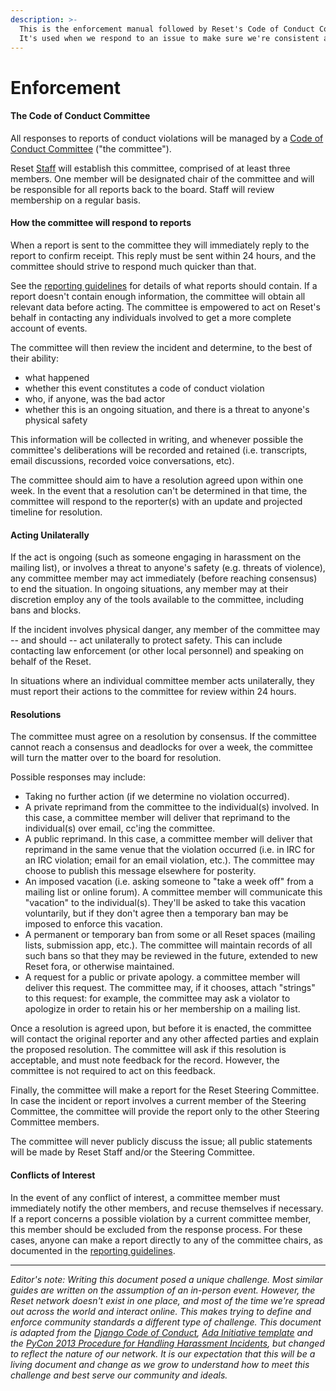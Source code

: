 ```yaml
---
description: >-
  This is the enforcement manual followed by Reset's Code of Conduct Committee.
  It's used when we respond to an issue to make sure we're consistent and fair.
---
```


# Enforcement

#### The Code of Conduct Committee

All responses to reports of conduct violations will be managed by a [Code of Conduct Committee](committee.md) \("the committee"\).

Reset [Staff](https://www.reset.tech/people/#staff) will establish this committee, comprised of at least three members. One member will be designated chair of the committee and will be responsible for all reports back to the board. Staff will review membership on a regular basis.

#### How the committee will respond to reports

When a report is sent to the committee they will immediately reply to the report to confirm receipt. This reply must be sent within 24 hours, and the committee should strive to respond much quicker than that.

See the [reporting guidelines](reporting.md) for details of what reports should contain. If a report doesn't contain enough information, the committee will obtain all relevant data before acting. The committee is empowered to act on Reset's behalf in contacting any individuals involved to get a more complete account of events.

The committee will then review the incident and determine, to the best of their ability:

* what happened
* whether this event constitutes a code of conduct violation
* who, if anyone, was the bad actor
* whether this is an ongoing situation, and there is a threat to anyone's physical safety

This information will be collected in writing, and whenever possible the committee's deliberations will be recorded and retained \(i.e. transcripts, email discussions, recorded voice conversations, etc\).

The committee should aim to have a resolution agreed upon within one week. In the event that a resolution can't be determined in that time, the committee will respond to the reporter\(s\) with an update and projected timeline for resolution.

#### Acting Unilaterally

If the act is ongoing \(such as someone engaging in harassment on the mailing list\), or involves a threat to anyone's safety \(e.g. threats of violence\), any committee member may act immediately \(before reaching consensus\) to end the situation. In ongoing situations, any member may at their discretion employ any of the tools available to the committee, including bans and blocks.

If the incident involves physical danger, any member of the committee may -- and should -- act unilaterally to protect safety. This can include contacting law enforcement \(or other local personnel\) and speaking on behalf of the Reset.

In situations where an individual committee member acts unilaterally, they must report their actions to the committee for review within 24 hours.

#### Resolutions

The committee must agree on a resolution by consensus. If the committee cannot reach a consensus and deadlocks for over a week, the committee will turn the matter over to the board for resolution.

Possible responses may include:

* Taking no further action \(if we determine no violation occurred\).
* A private reprimand from the committee to the individual\(s\) involved. In this case, a committee member will deliver that reprimand to the individual\(s\) over email, cc'ing the committee.
* A public reprimand. In this case, a committee member will deliver that reprimand in the same venue that the violation occurred \(i.e. in IRC for an IRC violation; email for an email violation, etc.\). The committee may choose to publish this message elsewhere for posterity.
* An imposed vacation \(i.e. asking someone to "take a week off" from a mailing list or online forum\). A committee member will communicate this "vacation" to the individual\(s\). They'll be asked to take this vacation voluntarily, but if they don't agree then a temporary ban may be imposed to enforce this vacation.
* A permanent or temporary ban from some or all Reset spaces \(mailing lists, submission app, etc.\). The committee will maintain records of all such bans so that they may be reviewed in the future, extended to new Reset fora, or otherwise maintained.
* A request for a public or private apology. a committee member will deliver this request. The committee may, if it chooses, attach "strings" to this request: for example, the committee may ask a violator to apologize in order to retain his or her membership on a mailing list.

Once a resolution is agreed upon, but before it is enacted, the committee will contact the original reporter and any other affected parties and explain the proposed resolution. The committee will ask if this resolution is acceptable, and must note feedback for the record. However, the committee is not required to act on this feedback.

Finally, the committee will make a report for the Reset Steering Committee. In case the incident or report involves a current member of the Steering Committee, the committee will provide the report only to the other Steering Committee members.

The committee will never publicly discuss the issue; all public statements will be made by Reset Staff and/or the Steering Committee.

#### Conflicts of Interest

In the event of any conflict of interest, a committee member must immediately notify the other members, and recuse themselves if necessary. If a report concerns a possible violation by a current committee member, this member should be excluded from the response process. For these cases, anyone can make a report directly to any of the committee chairs, as documented in the [reporting guidelines](reporting.md).

-----------------

_Editor's note: Writing this document posed a unique challenge. Most similar guides are written on the assumption of an in-person event. However, the Reset network doesn't exist in one place, and most of the time we're spread out across the world and interact online. This makes trying to define and enforce community standards a different type of challenge. This document is adapted from the_ [_Django Code of Conduct_](https://www.djangoproject.com/conduct/enforcement-manual/)_,_ [_Ada Initiative template_](http://geekfeminism.wikia.com/wiki/Conference_anti-harassment/Responding_to_reports) _and the_ [_PyCon 2013 Procedure for Handling Harassment Incidents_](https://us.pycon.org/2013/about/code-of-conduct/harassment-incidents/)_, but changed to reflect the nature of our network. It is our expectation that this will be a living document and change as we grow to understand how to meet this challenge and best serve our community and ideals._

